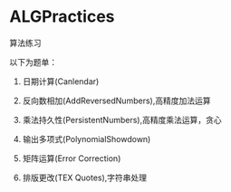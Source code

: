 # ALGPractices
算法练习

以下为题单：

1. 日期计算(Canlendar)


2. 反向数相加(AddReversedNumbers),高精度加法运算


3. 乘法持久性(PersistentNumbers),高精度乘法运算，贪心


4. 输出多项式(PolynomialShowdown)


5. 矩阵运算(Error Correction)


6. 排版更改(TEX Quotes),字符串处理